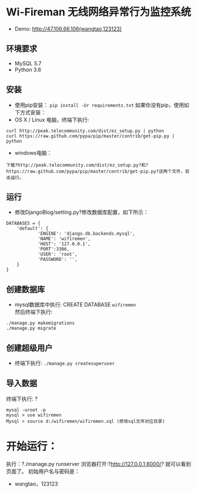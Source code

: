 # Wi-Fireman 无线网络异常行为监控系统
- Demo: http://47.106.66.106(wangtao,123123)
## 环境要求
- MySQL 5.7
- Python 3.6

## 安装
- 使用pip安装：
`pip install -Ur requirements.txt`
如果你没有pip，使用如下方式安装：
- OS X / Linux 电脑，终端下执行:
```
curl http://peak.telecommunity.com/dist/ez_setup.py | python
curl https://raw.github.com/pypa/pip/master/contrib/get-pip.py | python
```
- windows电脑：
```
下载?http://peak.telecommunity.com/dist/ez_setup.py?和?https://raw.github.com/pypa/pip/master/contrib/get-pip.py?这两个文件，双击运行。
```

## 运行
- 修改DjangoBlog/setting.py?修改数据库配置，如下所示：
```
DATABASES = {
    'default': {
            'ENGINE': 'django.db.backends.mysql',
            'NAME': 'wifiremen',
            'HOST': '127.0.0.1',
            'PORT':3306,
            'USER': 'root',
            'PASSWORD': '',
    }
}
```

## 创建数据库
- mysql数据库中执行:
CREATE DATABASE `wifiremen`                                                         
然后终端下执行:
```
./manage.py makemigrations
./manage.py migrate
```
## 创建超级用户
- 终端下执行:
`./manage.py createsuperuser`
## 导入数据
终端下执行: ?
```
mysql -uroot -p
mysql > use wifiremen
Mysql > source d:/wifiremen/wifiremen.sql (修改sql文件对应目录)
```
# 开始运行：
执行：?./manage.py runserver
浏览器打开:?http://127.0.0.1:8000/? 就可以看到页面了。
初始用户名与密码是：
- wangtao，123123

